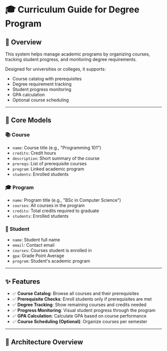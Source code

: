 # 🎓 Curriculum Guide for Degree Program

## 📘 Overview

This system helps manage academic programs by organizing courses, tracking student progress, and monitoring degree requirements.

Designed for universities or colleges, it supports:
- Course catalog with prerequisites
- Degree requirement tracking
- Student progress monitoring
- GPA calculation
- Optional course scheduling

---

## 🧱 Core Models

### 📚 Course
- `name`: Course title (e.g., "Programming 101")
- `credits`: Credit hours
- `description`: Short summary of the course
- `prereqs`: List of prerequisite courses
- `program`: Linked academic program
- `students`: Enrolled students

### 🎓 Program
- `name`: Program title (e.g., "BSc in Computer Science")
- `courses`: All courses in the program
- `credits`: Total credits required to graduate
- `students`: Enrolled students

### 👤 Student
- `name`: Student full name
- `email`: Contact email
- `courses`: Courses student is enrolled in
- `gpa`: Grade Point Average
- `program`: Student's academic program

---

## ✨ Features

- ✅ **Course Catalog**: Browse all courses and their prerequisites
- ✅ **Prerequisite Checks**: Enroll students only if prerequisites are met
- ✅ **Degree Tracking**: Show remaining courses and credits needed
- ✅ **Progress Monitoring**: Visual student progress through the program
- ✅ **GPA Calculation**: Calculate GPA based on course performance
- ✅ **Course Scheduling (Optional)**: Organize courses per semester

---

## 📐 Architecture Overview

